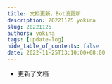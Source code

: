 ```yaml
---
title: 文档更新，Bot没更新
description: 20221125 yokina
slug: 20221125
authors: yokina
tags: [update-log]
hide_table_of_contents: false
date: 2022-11-25T13:10:00+08:00
---
```


- 更新了文档